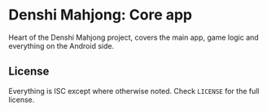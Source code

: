 ﻿# Denshi Mahjong: Core app

Heart of the Denshi Mahjong project, covers the main app, game logic and everything on the Android side.

## License

Everything is ISC except where otherwise noted. Check `LICENSE` for the full license.